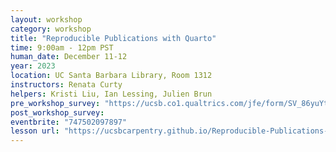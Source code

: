 ```yaml
---
layout: workshop
category: workshop
title: "Reproducible Publications with Quarto"
time: 9:00am - 12pm PST
human_date: December 11-12
year: 2023
location: UC Santa Barbara Library, Room 1312
instructors: Renata Curty
helpers: Kristi Liu, Ian Lessing, Julien Brun
pre_workshop_survey: "https://ucsb.co1.qualtrics.com/jfe/form/SV_86yuYtk3In1aCyy"
post_workshop_survey:
eventbrite: "747502097897"
lesson url: "https://ucsbcarpentry.github.io/Reproducible-Publications-with-RStudio-Quarto/"
---
```

 


